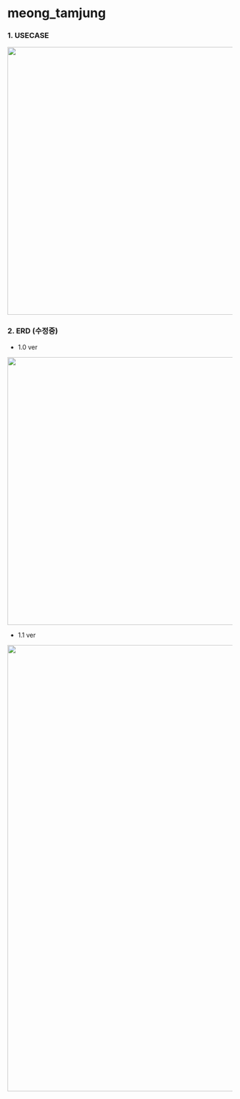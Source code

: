 # meong_tamjung

### 1. USECASE 
<img src="https://user-images.githubusercontent.com/84279479/125884232-8e3cb9c2-c15f-41fa-9cbd-3ce7c60c81f4.png" width="600">

### 2. ERD (수정중)
* 1.0 ver
<img src="https://github.com/sonyujin95/meong_tamjung/blob/main/images/ERD%20-v1.png?raw=true" width="600">

* 1.1 ver
<img src="https://user-images.githubusercontent.com/84279479/166175255-009a3ef6-33be-4a57-b1f4-b18500e7fce7.png" width="1000">
